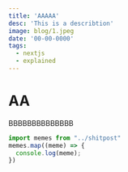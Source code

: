 ```yaml
---
title: 'AAAAA'
desc: 'This is a describtion'
image: blog/1.jpeg
date: '00-00-0000'
tags:
  - nextjs
  - explained
---
```


# AA
BBBBBBBBBBBBBB

```js
import memes from "../shitpost"
memes.map((meme) => {
  console.log(meme);
})
```